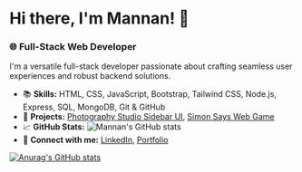 # Hi there, I'm Mannan! 👋

### 🌐 Full-Stack Web Developer

I'm a versatile full-stack developer passionate about crafting seamless user experiences and robust backend solutions.

- 📚 **Skills:** HTML, CSS, JavaScript, Bootstrap, Tailwind CSS, Node.js, Express, SQL, MongoDB, Git & GitHub
- 🌟 **Projects:** [Photography Studio Sidebar UI](link), [Simon Says Web Game](link)
- 📈 **GitHub Stats:** ![Mannan's GitHub stats](https://github-readme-stats.vercel.app/api?username=mannan6153&show_icons=true&theme=radical)
- 🔗 **Connect with me:** [LinkedIn](link), [Portfolio](link)

[![Anurag's GitHub stats](https://github-readme-stats.vercel.app/api?username=mannan6153&show_icons=true)](https://github.com/mannan6153/github-readme-stats)

